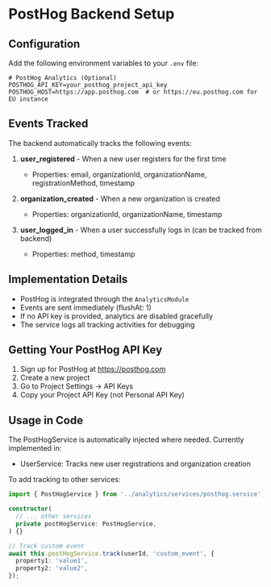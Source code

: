 # PostHog Backend Setup

## Configuration

Add the following environment variables to your `.env` file:

```env
# PostHog Analytics (Optional)
POSTHOG_API_KEY=your_posthog_project_api_key
POSTHOG_HOST=https://app.posthog.com  # or https://eu.posthog.com for EU instance
```

## Events Tracked

The backend automatically tracks the following events:

1. **user_registered** - When a new user registers for the first time
   - Properties: email, organizationId, organizationName, registrationMethod, timestamp

2. **organization_created** - When a new organization is created
   - Properties: organizationId, organizationName, timestamp

3. **user_logged_in** - When a user successfully logs in (can be tracked from backend)
   - Properties: method, timestamp

## Implementation Details

- PostHog is integrated through the `AnalyticsModule` 
- Events are sent immediately (flushAt: 1)
- If no API key is provided, analytics are disabled gracefully
- The service logs all tracking activities for debugging

## Getting Your PostHog API Key

1. Sign up for PostHog at https://posthog.com
2. Create a new project
3. Go to Project Settings → API Keys
4. Copy your Project API Key (not Personal API Key)

## Usage in Code

The PostHogService is automatically injected where needed. Currently implemented in:
- UserService: Tracks new user registrations and organization creation

To add tracking to other services:

```typescript
import { PostHogService } from '../analytics/services/posthog.service';

constructor(
  // ... other services
  private postHogService: PostHogService,
) {}

// Track custom event
await this.postHogService.track(userId, 'custom_event', {
  property1: 'value1',
  property2: 'value2',
});
```